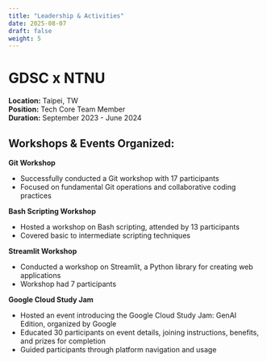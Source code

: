 ```yaml
---
title: "Leadership & Activities"
date: 2025-08-07
draft: false
weight: 5
---
```


# GDSC x NTNU
**Location:** Taipei, TW  
**Position:** Tech Core Team Member  
**Duration:** September 2023 - June 2024

## Workshops & Events Organized:

**Git Workshop**
- Successfully conducted a Git workshop with 17 participants
- Focused on fundamental Git operations and collaborative coding practices

**Bash Scripting Workshop**
- Hosted a workshop on Bash scripting, attended by 13 participants
- Covered basic to intermediate scripting techniques

**Streamlit Workshop**
- Conducted a workshop on Streamlit, a Python library for creating web applications
- Workshop had 7 participants

**Google Cloud Study Jam**
- Hosted an event introducing the Google Cloud Study Jam: GenAI Edition, organized by Google
- Educated 30 participants on event details, joining instructions, benefits, and prizes for completion
- Guided participants through platform navigation and usage